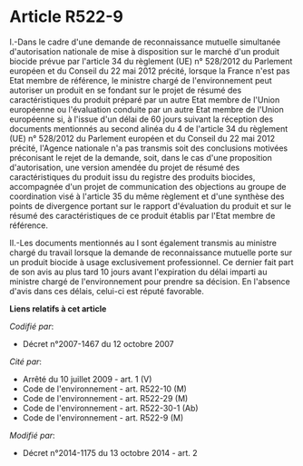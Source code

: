 # Article R522-9

I.-Dans le cadre d'une demande de reconnaissance mutuelle simultanée d'autorisation nationale de mise à disposition sur le
marché d'un produit biocide prévue par l'article 34 du règlement (UE) n° 528/2012 du Parlement européen et du Conseil du 22
mai 2012 précité, lorsque la France n'est pas Etat membre de référence, le ministre chargé de l'environnement peut autoriser
un produit en se fondant sur le projet de résumé des caractéristiques du produit préparé par un autre Etat membre de l'Union
européenne ou l'évaluation conduite par un autre Etat membre de l'Union européenne si, à l'issue d'un délai de 60 jours
suivant la réception des documents mentionnés au second alinéa du 4 de l'article 34 du règlement (UE) n° 528/2012 du
Parlement européen et du Conseil du 22 mai 2012 précité, l'Agence nationale n'a pas transmis soit des conclusions motivées
préconisant le rejet de la demande, soit, dans le cas d'une proposition d'autorisation, une version amendée du projet de
résumé des caractéristiques du produit issu du registre des produits biocides, accompagnée d'un projet de communication des
objections au groupe de coordination visé à l'article 35 du même règlement et d'une synthèse des points de divergence portant
sur le rapport d'évaluation du produit et sur le résumé des caractéristiques de ce produit établis par l'Etat membre de
référence. 

II.-Les documents mentionnés au I sont également transmis au ministre chargé du travail lorsque la demande de reconnaissance
mutuelle porte sur un produit biocide à usage exclusivement professionnel. Ce dernier fait part de son avis au plus tard 10
jours avant l'expiration du délai imparti au ministre chargé de l'environnement pour prendre sa décision. En l'absence d'avis
dans ces délais, celui-ci est réputé favorable.

**Liens relatifs à cet article**

_Codifié par_:

  - Décret n°2007-1467 du 12 octobre 2007

_Cité par_:

  - Arrêté du 10 juillet 2009 - art. 1 (V)
  - Code de l'environnement - art. R522-10 (M)
  - Code de l'environnement - art. R522-29 (M)
  - Code de l'environnement - art. R522-30-1 (Ab)
  - Code de l'environnement - art. R522-9 (M)

_Modifié par_:

  - Décret n°2014-1175 du 13 octobre 2014 - art. 2
